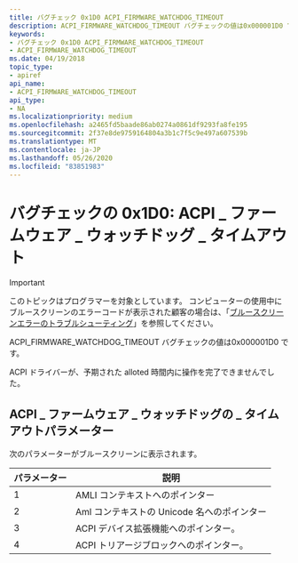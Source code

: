 ```yaml
---
title: バグチェック 0x1D0 ACPI_FIRMWARE_WATCHDOG_TIMEOUT
description: ACPI_FIRMWARE_WATCHDOG_TIMEOUT バグチェックの値は0x000001D0 です。
keywords:
- バグチェック 0x1D0 ACPI_FIRMWARE_WATCHDOG_TIMEOUT
- ACPI_FIRMWARE_WATCHDOG_TIMEOUT
ms.date: 04/19/2018
topic_type:
- apiref
api_name:
- ACPI_FIRMWARE_WATCHDOG_TIMEOUT
api_type:
- NA
ms.localizationpriority: medium
ms.openlocfilehash: a2465fd5baade86ab0274a0861df9293fa8fe195
ms.sourcegitcommit: 2f37e8de9759164804a3b1c7f5c9e497a607539b
ms.translationtype: MT
ms.contentlocale: ja-JP
ms.lasthandoff: 05/26/2020
ms.locfileid: "83851983"
---
```

# <a name="bug-check-0x1d0-acpi_firmware_watchdog_timeout"></a>バグチェックの 0x1D0: ACPI \_ ファームウェア \_ ウォッチドッグ \_ タイムアウト 


> [!IMPORTANT]
> このトピックはプログラマーを対象としています。 コンピューターの使用中にブルースクリーンのエラーコードが表示された顧客の場合は、「[ブルースクリーンエラーのトラブルシューティング](https://www.windows.com/stopcode)」を参照してください。


ACPI_FIRMWARE_WATCHDOG_TIMEOUT バグチェックの値は0x000001D0 です。 

ACPI ドライバーが、予期された alloted 時間内に操作を完了できませんでした。

## <a name="acpi_firmware_watchdog_timeout-parameters"></a>ACPI \_ ファームウェア \_ ウォッチドッグの \_ タイムアウトパラメーター

次のパラメーターがブルースクリーンに表示されます。

パラメーター | 説明 
|---------|--------------|
1 | AMLI コンテキストへのポインター
2 | Aml コンテキストの Unicode 名へのポインター
3 | ACPI デバイス拡張機能へのポインター。
4 | ACPI トリアージブロックへのポインター。






